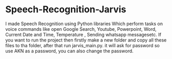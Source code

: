 # Speech-Recognition-Jarvis
I made Speech Recognition using Python libraries 
Which perform tasks on voice commands like open Google Search, Youtube, Powerpoint, Word, Current Date and Time, Temperature , Sending whatsapp messagesetc.
If you want to run the project then firstly make a new folder and copy all these files to tha folder, after that run jarvis_main.py. it will ask for password 
so use AKN as a password, you can also change the password.
